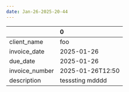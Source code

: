 ```yaml
---
date: Jan-26-2025-20-44
---
```

|                | 0                |
|:---------------|:-----------------|
| client_name    | foo              |
| invoice_date   | 2025-01-26       |
| due_date       | 2025-01-26       |
| invoice_number | 2025-01-26T12:50 |
| description    | tesssting mdddd  |
